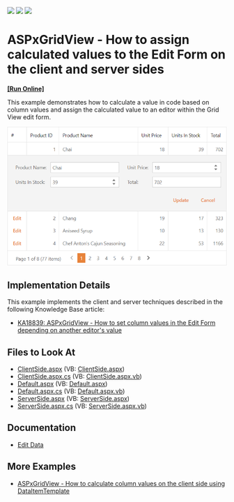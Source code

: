 <!-- default badges list -->
![](https://img.shields.io/endpoint?url=https://codecentral.devexpress.com/api/v1/VersionRange/128535406/22.1.4%2B)
[![](https://img.shields.io/badge/Open_in_DevExpress_Support_Center-FF7200?style=flat-square&logo=DevExpress&logoColor=white)](https://supportcenter.devexpress.com/ticket/details/E4842)
[![](https://img.shields.io/badge/📖_How_to_use_DevExpress_Examples-e9f6fc?style=flat-square)](https://docs.devexpress.com/GeneralInformation/403183)
<!-- default badges end -->
# ASPxGridView - How to assign calculated values to the Edit Form on the client and server sides
<!-- run online -->
**[[Run Online]](https://codecentral.devexpress.com/128535406/)**
<!-- run online end -->
This example demonstrates how to calculate a value in code based on column values and assign the calculated value to an editor within the Grid View edit form.

![Set Edit Form Values](set-edit-form-values.png)

## Implementation Details

This example implements the client and server techniques described in the following Knowledge Base article:

- [KA18839: ASPxGridView - How to set column values in the Edit Form depending on another editor's value](https://www.devexpress.com/Support/Center/p/KA18839)

## Files to Look At

- [ClientSide.aspx](./CS/Solution/ClientSide.aspx) (VB: [ClientSide.aspx](./VB/Solution/ClientSide.aspx))
- [ClientSide.aspx.cs](./CS/Solution/ClientSide.aspx.cs) (VB: [ClientSide.aspx.vb](./VB/Solution/ClientSide.aspx.vb))
- [Default.aspx](./CS/Solution/Default.aspx) (VB: [Default.aspx](./VB/Solution/Default.aspx))
- [Default.aspx.cs](./CS/Solution/Default.aspx.cs) (VB: [Default.aspx.vb](./VB/Solution/Default.aspx.vb))
- [ServerSide.aspx](./CS/Solution/ServerSide.aspx) (VB: [ServerSide.aspx](./VB/Solution/ServerSide.aspx))
- [ServerSide.aspx.cs](./CS/Solution/ServerSide.aspx.cs) (VB: [ServerSide.aspx.vb](./VB/Solution/ServerSide.aspx.vb))

## Documentation 

- [Edit Data](https://docs.devexpress.com/AspNet/3712/components/grid-view/concepts/edit-data)

## More Examples

- [ASPxGridView - How to calculate column values on the client side using DataItemTemplate](https://www.devexpress.com/Support/Center/p/E3929)
